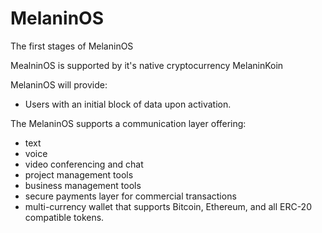 # MelaninOS
The first stages of MelaninOS

MealninOS is supported by it's native cryptocurrency MelaninKoin

MelaninOS will provide:
- Users with an initial block of data upon activation. 

The MelaninOS supports a communication layer offering:
- text
- voice
- video conferencing and chat
- project management tools
- business management tools
- secure payments layer for commercial transactions
- multi-currency wallet that supports Bitcoin, Ethereum, and all ERC-20 compatible tokens.
